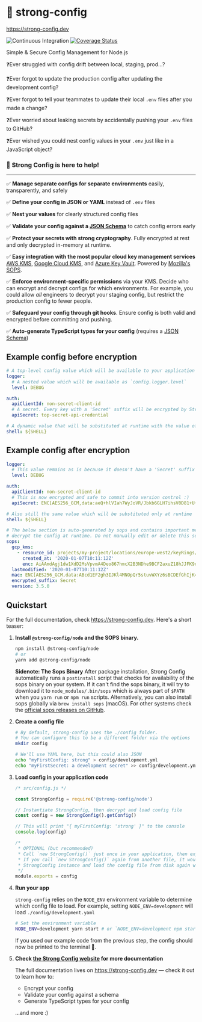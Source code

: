 # 💪 strong-config

https://strong-config.dev

![Continuous Integration](https://github.com/strong-config/node/workflows/Continuous%20Integration%20Checks/badge.svg)
[![Coverage Status](https://coveralls.io/repos/github/strong-config/node/badge.svg?branch=master)](https://coveralls.io/github/strong-config/node?branch=master)

Simple & Secure Config Management for Node.js

❓Ever struggled with config drift between local, staging, prod...?

❓Ever forgot to update the production config after updating the development config?

❓Ever forgot to tell your teammates to update their local `.env` files after you made a change?

❓Ever worried about leaking secrets by accidentally pushing your `.env` files to GitHub?

❓Ever wished you could nest config values in your `.env` just like in a JavaScript object?

### 💪 **Strong Config is here to help!**

---

✅ **Manage separate configs** **for separate environments** easily, transparently, and safely

✅ **Define your config in JSON or YAML** instead of `.env` files

✅ **Nest your values** for clearly structured config files

✅ **Validate your config against a [JSON Schema](https://json-schema.org/)** to catch config errors early

✅ **Protect your secrets with strong cryptography**. Fully encrypted at rest and only decrypted in-memory at runtime.

✅ **Easy integration with the most popular cloud key management services** [AWS KMS](https://aws.amazon.com/kms/), [Google Cloud KMS](https://cloud.google.com/kms/), and [Azure Key Vault](https://azure.microsoft.com/en-us/services/key-vault/). Powered by [Mozilla's SOPS](https://github.com/mozilla/sops).

✅ **Enforce environment-specific permissions** via your KMS. Decide who can encrypt and decrypt configs for which environments. For example, you could allow *all* engineers to decrypt your staging config, but restrict the production config to fewer people.

✅ **Safeguard your config through git hooks**. Ensure config is both valid and encrypted before committing and pushing.

✅ **Auto-generate TypeScript types for your config** (requires a [JSON Schema](https://json-schema.org))


## Example config before encryption

```yaml
# A top-level config value which will be available to your application as `config.logger`
logger:
  # A nested value which will be available as `config.logger.level`
  level: DEBUG

auth:
  apiClientId: non-secret-client-id
  # A secret. Every key with a 'Secret' suffix will be encrypted by Strong Config (e.g. 'encryptMeSecret')
  apiSecret: top-secret-api-credential

# A dynamic value that will be substituted at runtime with the value of the environment variable $SHELL 
shell: ${SHELL}
```

## Example config after encryption

```yaml
logger:
  # This value remains as is because it doesn't have a 'Secret' suffix
  level: DEBUG

auth:
  apiClientId: non-secret-client-id
  # This is now encrypted and safe to commit into version control :)
  apiSecret: ENC[AES256_GCM,data:aeQ+hlVIah7WyJoVR/Jbkb6GLH7ihsV0D81+U++pkiWD0zeoRL/Oe9Q3Tz6j/TNvKKVDnohIMyw3UVjELOuSY+A==,iv:nVRZWogV4B7o=,tag:KrE2jssfP4uCvqq+pc/JyQ==,type:str]

# Also still the same value which will be substituted only at runtime
shell: ${SHELL}

# The below section is auto-generated by sops and contains important metadata to
# decrypt the config at runtime. Do not manually edit or delete this section.
sops:
  gcp_kms:
    - resource_id: projects/my-project/locations/europe-west2/keyRings/my-project-key-ring/cryptoKeys/my-strong-config-key
      created_at: '2020-01-07T10:11:12Z'
      enc: AiAAmdAgj1dw1XdD2MsVpvmA4Deo867hmcX2B3NDhe9BCF2axuZ18hJJFK9oBlE1BrD70djwqi+L8T+NRNVnGUP+1//w8cJATAfJ8W/cQZFcdFTqjezC+VYv9xYI8i1bRna4xfFo/INIJtFDR38ZH1nrQg==
  lastmodified: '2020-01-07T10:11:12Z'
  mac: ENC[AES256_GCM,data:ABcd1EF2gh3IJKl4MNOpQr5stuvWXYz6sBCDEfGhIjK=,iv:A1AaAAAaa111a1Aa111AA/aaaAaaAAaa+aAaAaAAAaA=,tag:AAaaA1a1aaaAa/aa11AaaA==,type:str]
  encrypted_suffix: Secret
  version: 3.5.0
```

## Quickstart 

For the full documentation, check https://strong-config.dev. Here's a short teaser:

1. **Install `@strong-config/node` and the SOPS binary.**

   ```sh
   npm install @strong-config/node
   # or
   yarn add @strong-config/node
   ```

   **Sidenote: The Sops Binary**
   After package installation, Strong Config automatically runs a `postinstall` script that checks for availability of the sops binary on your system. If it can't find the sops binary, it will try to download it to `node_modules/.bin/sops` which is always part of `$PATH` when you `yarn run` or `npm run` scripts. 
   Alternatively, you can also install sops globally via `brew install sops` (macOS). For other systems check the [official sops releases on GitHub](https://github.com/mozilla/sops/releases).

1. **Create a config file**

   ```sh
   # By default, strong-config uses the ./config folder.
   # You can configure this to be a different folder via the options
   mkdir config

   # We'll use YAML here, but this could also JSON
   echo "myFirstConfig: strong" > config/development.yml
   echo "myFirstSecret: a development secret" >> config/development.yml
   ```

1. **Load config in your application code**

   ```js
   /* src/config.js */

   const StrongConfig = require('@strong-config/node')

   // Instantiate StrongConfig, then decrypt and load config file
   const config = new StrongConfig().getConfig()

   // This will print "{ myFirstConfig: 'strong' }" to the console
   console.log(config)

   /* 
    * OPTIONAL (but recommended)
    * Call `new StrongConfig()` just once in your application, then export the memoized config for other files to use.
    * If you call `new StrongConfig()` again from another file, it would still work, but would re-instantiate a new
    * StrongConfig instance and load the config file from disk again which is slower than loading it from memory.
    */
   module.exports = config
   ```

1. **Run your app**

   `strong-config` relies on the `NODE_ENV` environment variable to determine which config file
   to load. For example, setting `NODE_ENV=development` will load `./config/development.yaml`

   ```sh
   # Set the environment variable
   NODE_ENV=development yarn start # or `NODE_ENV=development npm start
   ```

   If you used our example code from the previous step, the config should now be
   printed to the terminal 💪.

1. **Check [the Strong Config website](https://strong-config.dev) for more documentation**

   The full documentation lives on https://strong-config.dev — check it out to learn how to:
   - Encrypt your config
   - Validate your config against a schema
   - Generate TypeScript types for your config
   
   ...and more :)
